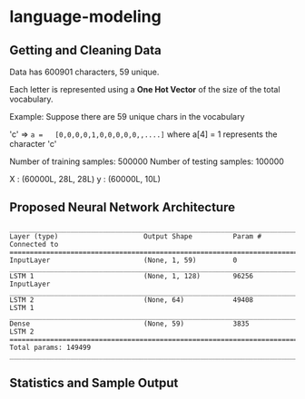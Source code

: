 # language-modeling


## Getting and Cleaning Data

Data has 600901 characters, 59 unique.


Each letter is represented using a **One Hot Vector** of the size of the total vocabulary.

Example:
Suppose there are 59 unique chars in the vocabulary

'c' => `a =   [0,0,0,0,1,0,0,0,0,0,,....]`
where a[4] = 1 represents the character 'c'

Number of training samples: 500000
Number of testing samples: 100000

X : (60000L, 28L, 28L)
y : (60000L, 10L)



## Proposed Neural Network Architecture

```
____________________________________________________________________________________________________
Layer (type)                     Output Shape          Param #     Connected to
====================================================================================================
InputLayer			             (None, 1, 59)         0
____________________________________________________________________________________________________
LSTM 1		                     (None, 1, 128)        96256       InputLayer
____________________________________________________________________________________________________
LSTM 2		                     (None, 64)            49408       LSTM 1
____________________________________________________________________________________________________
Dense 		                     (None, 59)            3835        LSTM 2
====================================================================================================
Total params: 149499
____________________________________________________________________________________________________

```
## Statistics and Sample Output

